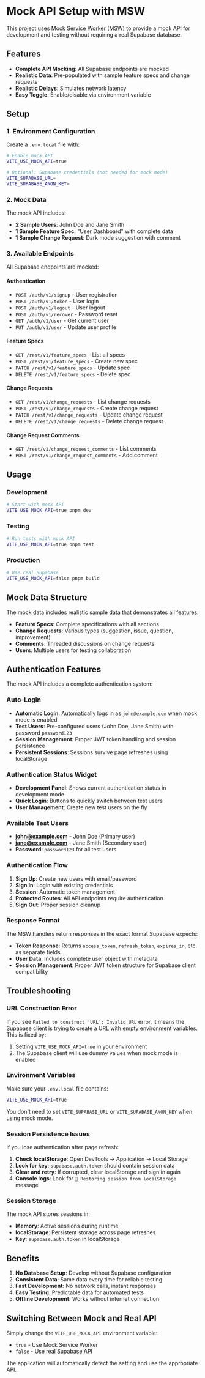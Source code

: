 # Mock API Setup with MSW

This project uses [Mock Service Worker (MSW)](https://mswjs.io/) to provide a mock API for development and testing without requiring a real Supabase database.

## Features

- **Complete API Mocking**: All Supabase endpoints are mocked
- **Realistic Data**: Pre-populated with sample feature specs and change requests
- **Realistic Delays**: Simulates network latency
- **Easy Toggle**: Enable/disable via environment variable

## Setup

### 1. Environment Configuration

Create a `.env.local` file with:

```bash
# Enable mock API
VITE_USE_MOCK_API=true

# Optional: Supabase credentials (not needed for mock mode)
VITE_SUPABASE_URL=
VITE_SUPABASE_ANON_KEY=
```

### 2. Mock Data

The mock API includes:

- **2 Sample Users**: John Doe and Jane Smith
- **1 Sample Feature Spec**: "User Dashboard" with complete data
- **1 Sample Change Request**: Dark mode suggestion with comment

### 3. Available Endpoints

All Supabase endpoints are mocked:

#### Authentication

- `POST /auth/v1/signup` - User registration
- `POST /auth/v1/token` - User login
- `POST /auth/v1/logout` - User logout
- `POST /auth/v1/recover` - Password reset
- `GET /auth/v1/user` - Get current user
- `PUT /auth/v1/user` - Update user profile

#### Feature Specs

- `GET /rest/v1/feature_specs` - List all specs
- `POST /rest/v1/feature_specs` - Create new spec
- `PATCH /rest/v1/feature_specs` - Update spec
- `DELETE /rest/v1/feature_specs` - Delete spec

#### Change Requests

- `GET /rest/v1/change_requests` - List change requests
- `POST /rest/v1/change_requests` - Create change request
- `PATCH /rest/v1/change_requests` - Update change request
- `DELETE /rest/v1/change_requests` - Delete change request

#### Change Request Comments

- `GET /rest/v1/change_request_comments` - List comments
- `POST /rest/v1/change_request_comments` - Add comment

## Usage

### Development

```bash
# Start with mock API
VITE_USE_MOCK_API=true pnpm dev
```

### Testing

```bash
# Run tests with mock API
VITE_USE_MOCK_API=true pnpm test
```

### Production

```bash
# Use real Supabase
VITE_USE_MOCK_API=false pnpm build
```

## Mock Data Structure

The mock data includes realistic sample data that demonstrates all features:

- **Feature Specs**: Complete specifications with all sections
- **Change Requests**: Various types (suggestion, issue, question, improvement)
- **Comments**: Threaded discussions on change requests
- **Users**: Multiple users for testing collaboration

## Authentication Features

The mock API includes a complete authentication system:

### Auto-Login

- **Automatic Login**: Automatically logs in as `john@example.com` when mock mode is enabled
- **Test Users**: Pre-configured users (John Doe, Jane Smith) with password `password123`
- **Session Management**: Proper JWT token handling and session persistence
- **Persistent Sessions**: Sessions survive page refreshes using localStorage

### Authentication Status Widget

- **Development Panel**: Shows current authentication status in development mode
- **Quick Login**: Buttons to quickly switch between test users
- **User Management**: Create new test users on the fly

### Available Test Users

- **john@example.com** - John Doe (Primary user)
- **jane@example.com** - Jane Smith (Secondary user)
- **Password**: `password123` for all test users

### Authentication Flow

1. **Sign Up**: Create new users with email/password
2. **Sign In**: Login with existing credentials
3. **Session**: Automatic token management
4. **Protected Routes**: All API endpoints require authentication
5. **Sign Out**: Proper session cleanup

### Response Format

The MSW handlers return responses in the exact format Supabase expects:

- **Token Response**: Returns `access_token`, `refresh_token`, `expires_in`, etc. as separate fields
- **User Data**: Includes complete user object with metadata
- **Session Management**: Proper JWT token structure for Supabase client compatibility

## Troubleshooting

### URL Construction Error

If you see `Failed to construct 'URL': Invalid URL` error, it means the Supabase client is trying to create a URL with empty environment variables. This is fixed by:

1. Setting `VITE_USE_MOCK_API=true` in your environment
2. The Supabase client will use dummy values when mock mode is enabled

### Environment Variables

Make sure your `.env.local` file contains:

```bash
VITE_USE_MOCK_API=true
```

You don't need to set `VITE_SUPABASE_URL` or `VITE_SUPABASE_ANON_KEY` when using mock mode.

### Session Persistence Issues

If you lose authentication after page refresh:

1. **Check localStorage**: Open DevTools → Application → Local Storage
2. **Look for key**: `supabase.auth.token` should contain session data
3. **Clear and retry**: If corrupted, clear localStorage and sign in again
4. **Console logs**: Look for `🔄 Restoring session from localStorage` message

### Session Storage

The mock API stores sessions in:

- **Memory**: Active sessions during runtime
- **localStorage**: Persistent storage across page refreshes
- **Key**: `supabase.auth.token` in localStorage

## Benefits

1. **No Database Setup**: Develop without Supabase configuration
2. **Consistent Data**: Same data every time for reliable testing
3. **Fast Development**: No network calls, instant responses
4. **Easy Testing**: Predictable data for automated tests
5. **Offline Development**: Works without internet connection

## Switching Between Mock and Real API

Simply change the `VITE_USE_MOCK_API` environment variable:

- `true` - Use Mock Service Worker
- `false` - Use real Supabase API

The application will automatically detect the setting and use the appropriate API.
